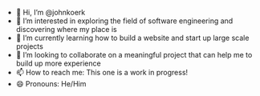 - 👋 Hi, I’m @johnkoerk
- 👀 I’m interested in exploring the field of software engineering and discovering where my place is
- 🌱 I’m currently learning how to build a website and start up large scale projects
- 💞️ I’m looking to collaborate on a meaningful project that can help me to build up more experience
- 📫 How to reach me: This one is a work in progress!
- 😄 Pronouns: He/Him

<!---
johnkoerk/johnkoerk is a ✨ special ✨ repository because its `README.md` (this file) appears on your GitHub profile.
You can click the Preview link to take a look at your changes.
--->
